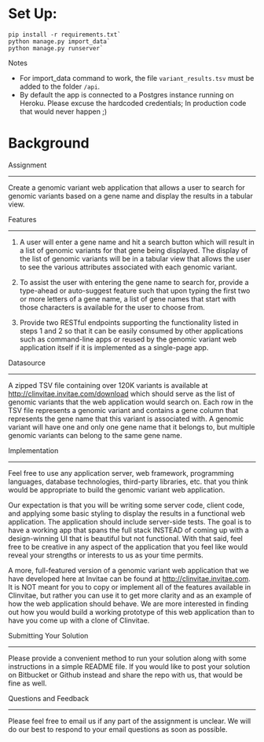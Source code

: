 # Set Up:
```
pip install -r requirements.txt`
python manage.py import_data`
python manage.py runserver`
 ```
 
 
Notes
- For import_data command to work, the file `variant_results.tsv` must be added to the folder `/api`.
- By default the app is connected to a Postgres instance running on Heroku. Please excuse the hardcoded credentials; In production code that would never happen ;)


# Background
Assignment

-----------------

Create a genomic variant web application that allows a user to search for genomic variants based on a gene name and display the results in a tabular view.

Features

-------------  

1) A user will enter a gene name and hit a search button which will result in a list of genomic variants for that gene being displayed.  The display of the list of genomic variants will be in a tabular view that allows the user to see the various attributes associated with each genomic variant.

 
2) To assist the user with entering the gene name to search for, provide a type-ahead or auto-suggest feature such that upon typing the first two or more letters of a gene name, a list of gene names that start with those characters is available for the user to choose from. 

 
3) Provide two RESTful endpoints supporting the functionality listed in steps 1 and 2 so that it can be easily consumed by other applications such as command-line apps or reused by the genomic variant web application itself if it is implemented as a single-page app.

 
Datasource

-----------------

A zipped TSV file containing over 120K variants is available at http://clinvitae.invitae.com/download which should serve as the list of genomic variants that the web application would search on.  Each row in the TSV file represents a genomic variant and contains a gene column that represents the gene name that this variant is associated with.  A genomic variant will have one and only one gene name that it belongs to, but multiple genomic variants can belong to the same gene name.

 

Implementation 

----------------------

Feel free to use any application server, web framework, programming languages, database technologies, third-party libraries, etc. that you think would be appropriate to build the genomic variant web application.

 

Our expectation is that you will be writing some server code, client code, and applying some basic styling to display the results in a functional web application.  The application should include server-side tests.  The goal is to have a working app that spans the full stack INSTEAD of coming up with a design-winning UI that is beautiful but not functional.  With that said, feel free to be creative in any aspect of the application that you feel like would reveal your strengths or interests to us as your time permits.  

 

A more, full-featured version of a genomic variant web application that we have developed here at Invitae can be found at http://clinvitae.invitae.com.  It is NOT meant for you to copy or implement all of the features available in Clinvitae, but rather you can use it to get more clarity and as an example of how the web application should behave.  We are more interested in finding out how you would build a working prototype of this web application than to have you come up with a clone of Clinvitae.

 

Submitting Your Solution

------------------------------------

Please provide a convenient method to run your solution along with some instructions in a simple README file.  If you would like to post your solution on Bitbucket or Github instead and share the repo with us, that would be fine as well.

 

Questions and Feedback

----------------------------------

Please feel free to email us if any part of the assignment is unclear.  We will do our best to respond to your email questions as soon as possible. 









